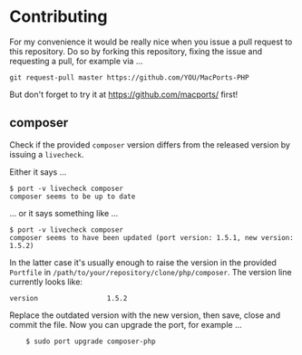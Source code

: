 # Contributing

For my convenience it would be really nice when you issue a pull request
to this repository. Do so by forking this repository, fixing the issue and
requesting a pull, for example via …

```console
git request-pull master https://github.com/YOU/MacPorts-PHP
```

But don't forget to try it at https://github.com/macports/ first!

## composer

Check if the provided `composer` version differs from the released version by
issuing a `livecheck`.

Either it says …

```console
$ port -v livecheck composer
composer seems to be up to date
```

… or it says something like …

```console
$ port -v livecheck composer
composer seems to have been updated (port version: 1.5.1, new version: 1.5.2)
```

In the latter case it's usually enough to raise the version in the provided
`Portfile` in `/path/to/your/repository/clone/php/composer`. The version line
currently looks like:

    version                 1.5.2

Replace the outdated version with the new version, then save, close and commit
the file. Now you can upgrade the port, for example …
 
```console
    $ sudo port upgrade composer-php
```


